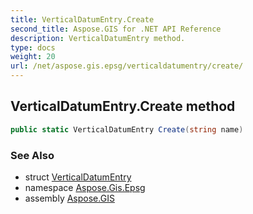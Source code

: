 ```yaml
---
title: VerticalDatumEntry.Create
second_title: Aspose.GIS for .NET API Reference
description: VerticalDatumEntry method. 
type: docs
weight: 20
url: /net/aspose.gis.epsg/verticaldatumentry/create/
---
```

## VerticalDatumEntry.Create method

```csharp
public static VerticalDatumEntry Create(string name)
```

### See Also

* struct [VerticalDatumEntry](../)
* namespace [Aspose.Gis.Epsg](../../verticaldatumentry/)
* assembly [Aspose.GIS](../../../)


